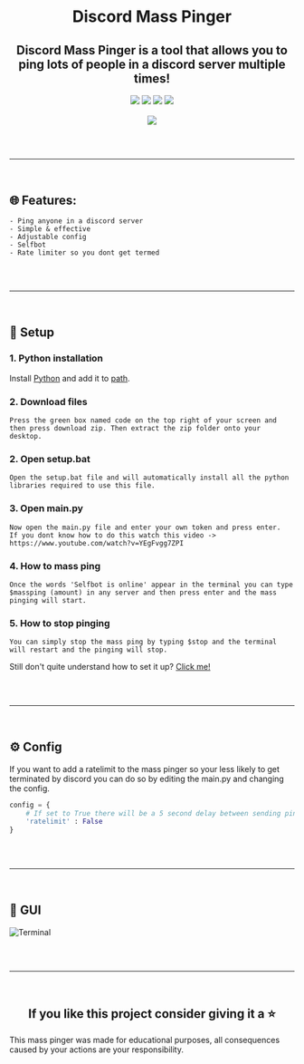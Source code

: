 <h1 align="center">
  Discord Mass Pinger
</h1>

<h2 align="center">
  Discord Mass Pinger is a tool that allows you to ping lots of people in a discord server multiple times!
</h2>

<div align="center">
  <img src="https://sonarcloud.io/api/project_badges/measure?project=Smug246_Discord-Mass-Pinger&metric=ncloc">
  <img src="https://img.shields.io/github/stars/Smug246/Discord-Mass-Pinger?color=6d00c1&label=Stars">
  <img src="https://img.shields.io/github/forks/Smug246/Discord-Mass-Pinger?color=6d00c1&label=Forks">
  <img src="https://img.shields.io/github/last-commit/Smug246/Discord-Mass-Pinger?color=6d00c1&label=Last%20Commit">
 
  <br>
  <br>
  <img src="https://c.tenor.com/Z5lIBiOdagsAAAAC/purple-aesthetic-rain.gif">
  <hr style="border-radius: 2%; margin-top: 60px; margin-bottom: 60px;" noshade="" size="20" width="100%">
</div>

## 🌐 Features:

```
- Ping anyone in a discord server
- Simple & effective
- Adjustable config
- Selfbot
- Rate limiter so you dont get termed
```
<hr style="border-radius: 2%; margin-top: 60px; margin-bottom: 60px;" noshade="" size="20" width="100%">

## 📁 Setup

### 1. Python installation
Install [Python](https://www.python.org/) and add it to [path](https://datatofish.com/add-python-to-windows-path/).
### 2. Download files
```
Press the green box named code on the top right of your screen and then press download zip. Then extract the zip folder onto your desktop.
```
### 2. Open setup.bat
```
Open the setup.bat file and will automatically install all the python libraries required to use this file.
```
### 3. Open main.py
```
Now open the main.py file and enter your own token and press enter. 
If you dont know how to do this watch this video -> https://www.youtube.com/watch?v=YEgFvgg7ZPI
```
### 4. How to mass ping
```
Once the words 'Selfbot is online' appear in the terminal you can type $massping (amount) in any server and then press enter and the mass pinging will start.
```
### 5. How to stop pinging
```
You can simply stop the mass ping by typing $stop and the terminal will restart and the pinging will stop.
```
Still don't quite understand how to set it up? [Click me!](https://discord.gg/PskF2YeXnd)
<hr style="border-radius: 2%; margin-top: 60px; margin-bottom: 60px;" noshade="" size="20" width="100%">

## ⚙ Config
If you want to add a ratelimit to the mass pinger so your less likely to get terminated by discord you can do so by editing the main.py and changing the config.

```py
config = {
    # If set to True there will be a 5 second delay between sending pings. 
    'ratelimit' : False
}
```

<hr style="border-radius: 2%; margin-top: 60px; margin-bottom: 60px;" noshade="" size="20" width="100%">

## 🔱 GUI
![Terminal](https://i.imgur.com/vFHIE5t.png)

<hr style="border-radius: 2%; margin-top: 60px; margin-bottom: 60px;" noshade="" size="20" width="100%">
<h2 align="center">
    If you like this project consider giving it a ⭐
  </h2>

This mass pinger was made for educational purposes, all consequences caused by your actions are your responsibility.
